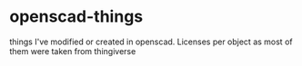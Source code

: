 # openscad-things
things I've modified or created in openscad. Licenses per object as most of them were taken from thingiverse
